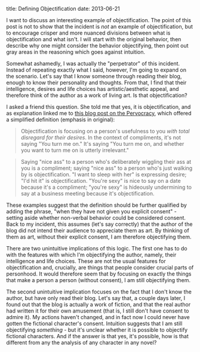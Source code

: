 title: Defining Objectification
date: 2013-06-21

I want to discuss an interesting example of objectification.
The point of this post is not to show that the incident is *not* an example of objectification, but to encourage crisper and more nuanced divisions between what is objectification and what isn't.
I will start with the original behavior, then describe why one might consider the behavior objectifying, then point out gray areas in the reasoning which goes against intuition.

Somewhat ashamedly, I was actually the "perpetrator" of this incident.
Instead of repeating exactly what I said, however, I'm going to expand on the scenario.
Let's say that I know someone through reading their blog, enough to know their personality and thoughts.
From that, I find that their intelligence, desires and life choices has artistic/aesthetic appeal, and therefore think of the author as a work of living art.
Is that objectification?

I asked a friend this question.
She told me that yes, it is objectification, and as explanation linked me to [this blog post on the Pervocracy](http://pervocracy.blogspot.com/2013/03/yellow-cover-kardashian-dont-know-whats.html), which offered a simplified definition (emphasis in original):

> Objectification is focusing on a person's usefulness to you *with total disregard for their desires*.
> In the context of compliments, it's not saying "You turn me on." It's saying "You turn me on, and whether you want to turn me on is utterly irrelevant."

> Saying "nice ass" to a person who's deliberately wiggling their ass at you is a compliment; saying "nice ass" to a person who's just walking by is objectification.
> "I want to sleep with her" is expressing desire; "I'd hit it" is objectification.
> "You're sexy" is nice to say on a date because it's a compliment; "you're sexy" is hideously undermining to say at a business meeting because it's objectification.

These examples suggest that the definition should be further qualified by adding the phrase, "when they have not given you explicit consent" - setting aside whether non-verbal behavior could be considered consent.
Back to my incident, this assumes (let's say correctly) that the author of the blog did not intend their audience to appreciate them as art.
By thinking of them as art, without their explicit consent, I am therefore objectifying them.

There are two unintuitive implications of this logic.
The first one has to do with the features with which I'm objectifying the author, namely, their intelligence and life choices.
These are not the usual features for objectification and, crucially, are things that people consider crucial parts of personhood.
It would therefore seem that by focusing on exactly the things that make a person a person (without consent), I am still objectifying them.

The second unintuitive implication focuses on the fact that I don't know the author, but have only read their blog.
Let's say that, a couple days later, I found out that the blog is actually a work of fiction, and that the real author had written it for their own amusement (that is, I still don't have consent to admire it).
My actions haven't changed, and in fact now I could never have gotten the fictional character's consent.
Intuition suggests that I am still objectifying *something* - but it's unclear whether it is possible to objectify fictional characters.
And if the answer is that yes, it's possible, how is that different from any the analysis of any character in any novel?
